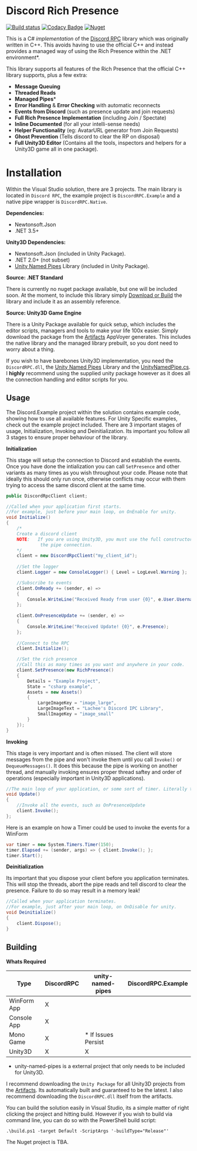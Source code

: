 # Discord Rich Presence

[![Build status](https://ci.appveyor.com/api/projects/status/dpu2l7ta05uvm397?svg=true)](https://ci.appveyor.com/project/Lachee/discord-rpc-csharp) [![Codacy Badge](https://api.codacy.com/project/badge/Grade/a3fc8999eb734774bff83179fee2409e)](https://app.codacy.com/app/Lachee/discord-rpc-csharp?utm_source=github.com&utm_medium=referral&utm_content=Lachee/discord-rpc-csharp&utm_campaign=badger) [![Nuget](https://img.shields.io/nuget/v/DiscordRichPresence.svg)](https://www.nuget.org/packages/DiscordRichPresence/)

This is a C# _implementation_ of the [Discord RPC](https://github.com/discordapp/discord-rpc) library which was originally written in C++. This avoids having to use the official C++ and instead provides a managed way of using the Rich Presence within the .NET environment*.

This library supports all features of the Rich Presence that the official C++ library supports, plus a few extra:
 - **Message Queuing**
 - **Threaded Reads**
 - **Managed Pipes***
 - **Error Handling** & **Error Checking** with automatic reconnects
 - **Events from Discord** (such as presence update and join requests)
 - **Full Rich Presence Implementation** (including Join / Spectate)
 - **Inline Documented** (for all your intelli-sense needs)
 - **Helper Functionality** (eg: AvatarURL generator from Join Requests)
 - **Ghost Prevention** (Tells discord to clear the RP on disposal)
 - **Full Unity3D Editor** (Contains all the tools, inspectors and helpers for a Unity3D game all in one package).

# Installation
Within the Visual Studio solution, there are 3 projects. The main library is located in `Discord RPC`, the example project is `DiscordRPC.Example` and a native pipe wrapper is `DiscordRPC.Native`. 

**Dependencies:**
 - Newtonsoft.Json 
 - .NET 3.5+
 
**Unity3D Dependencies:**
 - Newtonsoft.Json  (included in Unity Package).
 - .NET 2.0+ (not subset)
 - [Unity Named Pipes](https://github.com/Lachee/unity-named-pipes) Library (included in Unity Package).
  
**Source: .NET Standard**

There is currently no nuget package available, but one will be included soon. At the moment, to include this library simply [Download or Build](#building) the library and include it as an assembly reference.


**Source: Unity3D Game Engine**

There is a Unity Package available for quick setup, which includes the editor scripts, managers and tools to make your life 100x easier. Simply download the package from the [Artifacts](https://ci.appveyor.com/project/Lachee/discord-rpc-csharp/build/artifacts) AppVoyer generates. This includes the native library and the managed library prebuilt, so you dont need to worry about a thing.  

If you wish to have barebones Unity3D implementation, you need the `DiscordRPC.dll`, the [Unity Named Pipes](https://github.com/Lachee/unity-named-pipes) Library and the [UnityNamedPipe.cs](https://github.com/Lachee/discord-rpc-csharp/blob/master/Unity%20Example/Assets/Discord%20RPC/Scripts/Control/UnityNamedPipe.cs). I **highly** recommend using the supplied unity package however as it does all the connection handling and editor scripts for you.


## Usage

The Discord.Example project within the solution contains example code, showing how to use all available features. For Unity Specific examples, check out the example project included. There are 3 important stages of usage, Initialization, Invoking and Deinitialization. Its important you follow all 3 stages to ensure proper behaviour of the library.

**Initialization**

This stage will setup the connection to Discord and establish the events. Once you have done the intialization you can call `SetPresence` and other variants as many times as you wish throughout your code. Please note that ideally this should only run once, otherwise conflicts may occur with them trying to access the same discord client at the same time.
```csharp
public DiscordRpcClient client;

//Called when your application first starts.
//For example, just before your main loop, on OnEnable for unity.
void Initialize() 
{
	/*
	Create a discord client
	NOTE: 	If you are using Unity3D, you must use the full constructor and define
			 the pipe connection.
	*/
	client = new DiscordRpcClient("my_client_id");			
	
	//Set the logger
	client.Logger = new ConsoleLogger() { Level = LogLevel.Warning };

	//Subscribe to events
	client.OnReady += (sender, e) =>
	{
		Console.WriteLine("Received Ready from user {0}", e.User.Username);
	};
		
	client.OnPresenceUpdate += (sender, e) =>
	{
		Console.WriteLine("Received Update! {0}", e.Presence);
	};
	
	//Connect to the RPC
	client.Initialize();

	//Set the rich presence
	//Call this as many times as you want and anywhere in your code.
	client.SetPresence(new RichPresence()
	{
		Details = "Example Project",
		State = "csharp example",
		Assets = new Assets()
		{
			LargeImageKey = "image_large",
			LargeImageText = "Lachee's Discord IPC Library",
			SmallImageKey = "image_small"
		}
	});	
}
```



**Invoking**

This stage is very important and is often missed. The client will store messages from the pipe and won't invoke them until you call `Invoke()` or `DequeueMessages()`. It does this because the pipe is working on another thread, and manually invoking ensures proper thread saftey and order of operations (especially important in Unity3D applications).
```csharp
//The main loop of your application, or some sort of timer. Literally the Update function in Unity3D
void Update() 
{
	//Invoke all the events, such as OnPresenceUpdate
	client.Invoke();
};
```

Here is an example on how a Timer could be used to invoke the events for a WinForm
```csharp
var timer = new System.Timers.Timer(150);
timer.Elapsed += (sender, args) => { client.Invoke(); };
timer.Start();
```

**Deinitialization**

Its important that you dispose your client before you application terminates. This will stop the threads, abort the pipe reads and tell discord to clear the presence. Failure to do so may result in a memory leak!
```csharp
//Called when your application terminates.
//For example, just after your main loop, on OnDisable for unity.
void Deinitialize() 
{
	client.Dispose();
}
```

## Building
**Whats Required**

| Type        | DiscordRPC | unity-named-pipes   | DiscordRPC.Example |
|-------------|------------|---------------------|--------------------|
| WinForm App | X          |                     |                    |
| Console App | X          |                     |                    |
| Mono Game   | X          | * If Issues Persist |                    |
| Unity3D     | X          | X                   |                    |
* unity-named-pipes is a external project that only needs to be included for Unity3D.

I recommend downloading the `Unity Package` for all Unity3D projects from the [Artifacts](https://ci.appveyor.com/project/Lachee/discord-rpc-csharp/build/artifacts). Its automatically built and guaranteed to be the latest. I also recommend downloading the `DiscordRPC.dll` itself from the artifacts. 

You can build the solution easily in Visual Studio, its a simple matter of right clicking the project and hitting build. However if you wish to build via command line, you can do so with the PowerShell build script:
```
.\build.ps1 -target Default -ScriptArgs '-buildType="Release"'
```

The Nuget project is TBA. 


